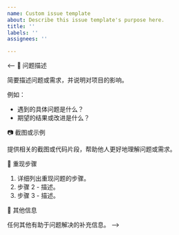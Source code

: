 ```yaml
---
name: Custom issue template
about: Describe this issue template's purpose here.
title: ''
labels: ''
assignees: ''

---
```


<--
📝 问题描述

简要描述问题或需求，并说明对项目的影响。

例如：

- 遇到的具体问题是什么？
- 期望的结果或改进是什么？

📷 截图或示例

提供相关的截图或代码片段，帮助他人更好地理解问题或需求。

🧩 重现步骤

1.	详细列出重现问题的步骤。
2.	步骤 2 - 描述。
3.	步骤 3 - 描述。

🚀 其他信息

任何其他有助于问题解决的补充信息。
-->
